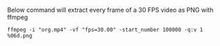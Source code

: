 Below command will extract every frame of a 30 FPS video as PNG with ffmpeg

```ffmpeg -i "org.mp4" -vf "fps=30.00" -start_number 100000 -q:v 1 %06d.png``` 
